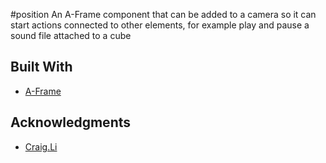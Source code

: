 #position
An A-Frame component that can be added to a camera so it can start actions connected to other elements, for example play and pause a sound file attached to a cube

## Built With

* [A-Frame](https://aframe.io/docs/0.8.0/introduction/) 

## Acknowledgments

* [Craig.Li](https://stackoverflow.com/questions/43400119/continuously-moving-aframe-camera-into-direction-of-view)
